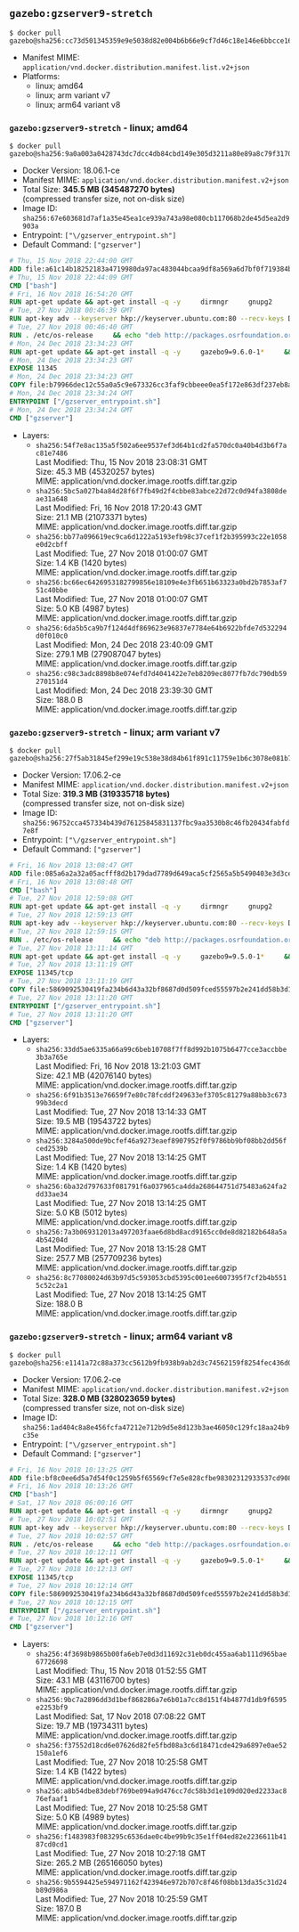 ## `gazebo:gzserver9-stretch`

```console
$ docker pull gazebo@sha256:cc73d501345359e9e5038d82e004b6b66e9cf7d46c18e146e6bbcce161f02c9c
```

-	Manifest MIME: `application/vnd.docker.distribution.manifest.list.v2+json`
-	Platforms:
	-	linux; amd64
	-	linux; arm variant v7
	-	linux; arm64 variant v8

### `gazebo:gzserver9-stretch` - linux; amd64

```console
$ docker pull gazebo@sha256:9a0a003a0428743dc7dcc4db84cbd149e305d3211a80e89a8c79f3170d31bf77
```

-	Docker Version: 18.06.1-ce
-	Manifest MIME: `application/vnd.docker.distribution.manifest.v2+json`
-	Total Size: **345.5 MB (345487270 bytes)**  
	(compressed transfer size, not on-disk size)
-	Image ID: `sha256:67e603681d7af1a35e45ea1ce939a743a98e080cb117068b2de45d5ea2d9903a`
-	Entrypoint: `["\/gzserver_entrypoint.sh"]`
-	Default Command: `["gzserver"]`

```dockerfile
# Thu, 15 Nov 2018 22:44:00 GMT
ADD file:a61c14b18252183a4719980da97ac483044bcaa9df8a569a6d7bf0f719384b5e in / 
# Thu, 15 Nov 2018 22:44:09 GMT
CMD ["bash"]
# Fri, 16 Nov 2018 16:54:20 GMT
RUN apt-get update && apt-get install -q -y     dirmngr     gnupg2     lsb-release     && rm -rf /var/lib/apt/lists/*
# Tue, 27 Nov 2018 00:46:39 GMT
RUN apt-key adv --keyserver hkp://keyserver.ubuntu.com:80 --recv-keys D2486D2DD83DB69272AFE98867170598AF249743
# Tue, 27 Nov 2018 00:46:40 GMT
RUN . /etc/os-release     && echo "deb http://packages.osrfoundation.org/gazebo/$ID-stable `lsb_release -sc` main" > /etc/apt/sources.list.d/gazebo-latest.list
# Mon, 24 Dec 2018 23:34:23 GMT
RUN apt-get update && apt-get install -q -y     gazebo9=9.6.0-1*     && rm -rf /var/lib/apt/lists/*
# Mon, 24 Dec 2018 23:34:23 GMT
EXPOSE 11345
# Mon, 24 Dec 2018 23:34:23 GMT
COPY file:b79966dec12c55a0a5c9e673326cc3faf9cbbeee0ea5f172e863df237eb8a601 in / 
# Mon, 24 Dec 2018 23:34:24 GMT
ENTRYPOINT ["/gzserver_entrypoint.sh"]
# Mon, 24 Dec 2018 23:34:24 GMT
CMD ["gzserver"]
```

-	Layers:
	-	`sha256:54f7e8ac135a5f502a6ee9537ef3d64b1cd2fa570dc0a40b4d3b6f7ac81e7486`  
		Last Modified: Thu, 15 Nov 2018 23:08:31 GMT  
		Size: 45.3 MB (45320257 bytes)  
		MIME: application/vnd.docker.image.rootfs.diff.tar.gzip
	-	`sha256:5bc5a027b4a84d28f6f7fb49d2f4cbbe83abce22d72c0d94fa3808deae31a648`  
		Last Modified: Fri, 16 Nov 2018 17:20:43 GMT  
		Size: 21.1 MB (21073371 bytes)  
		MIME: application/vnd.docker.image.rootfs.diff.tar.gzip
	-	`sha256:bb77a096619ec9ca6d1222a5193efb98c37cef1f2b395993c22e1058e0d2cbff`  
		Last Modified: Tue, 27 Nov 2018 01:00:07 GMT  
		Size: 1.4 KB (1420 bytes)  
		MIME: application/vnd.docker.image.rootfs.diff.tar.gzip
	-	`sha256:bc66ec6426953182799856e18109e4e3fb651b63323a0bd2b7853af751c40bbe`  
		Last Modified: Tue, 27 Nov 2018 01:00:07 GMT  
		Size: 5.0 KB (4987 bytes)  
		MIME: application/vnd.docker.image.rootfs.diff.tar.gzip
	-	`sha256:6da5b5ca9b7f124d4df869623e96837e7784e64b6922bfde7d532294d0f010c0`  
		Last Modified: Mon, 24 Dec 2018 23:40:09 GMT  
		Size: 279.1 MB (279087047 bytes)  
		MIME: application/vnd.docker.image.rootfs.diff.tar.gzip
	-	`sha256:c98c3adc8898b8e074efd7d4041422e7eb8209ec8077fb7dc790db59270151d4`  
		Last Modified: Mon, 24 Dec 2018 23:39:30 GMT  
		Size: 188.0 B  
		MIME: application/vnd.docker.image.rootfs.diff.tar.gzip

### `gazebo:gzserver9-stretch` - linux; arm variant v7

```console
$ docker pull gazebo@sha256:27f5ab31845ef299e19c538e38d84b61f891c11759e1b6c3078e081b72c43265
```

-	Docker Version: 17.06.2-ce
-	Manifest MIME: `application/vnd.docker.distribution.manifest.v2+json`
-	Total Size: **319.3 MB (319335718 bytes)**  
	(compressed transfer size, not on-disk size)
-	Image ID: `sha256:96752cca457334b439d76125845831137fbc9aa3530b8c46fb20434fabfd7e8f`
-	Entrypoint: `["\/gzserver_entrypoint.sh"]`
-	Default Command: `["gzserver"]`

```dockerfile
# Fri, 16 Nov 2018 13:08:47 GMT
ADD file:085a6a2a32a05acfff8d2b179dad7789d649aca5cf2565a5b5490403e3d3cea0 in / 
# Fri, 16 Nov 2018 13:08:48 GMT
CMD ["bash"]
# Tue, 27 Nov 2018 12:59:08 GMT
RUN apt-get update && apt-get install -q -y     dirmngr     gnupg2     lsb-release     && rm -rf /var/lib/apt/lists/*
# Tue, 27 Nov 2018 12:59:13 GMT
RUN apt-key adv --keyserver hkp://keyserver.ubuntu.com:80 --recv-keys D2486D2DD83DB69272AFE98867170598AF249743
# Tue, 27 Nov 2018 12:59:15 GMT
RUN . /etc/os-release     && echo "deb http://packages.osrfoundation.org/gazebo/$ID-stable `lsb_release -sc` main" > /etc/apt/sources.list.d/gazebo-latest.list
# Tue, 27 Nov 2018 13:11:14 GMT
RUN apt-get update && apt-get install -q -y     gazebo9=9.5.0-1*     && rm -rf /var/lib/apt/lists/*
# Tue, 27 Nov 2018 13:11:19 GMT
EXPOSE 11345/tcp
# Tue, 27 Nov 2018 13:11:19 GMT
COPY file:5869092530419fa234b6d43a32bf8687d0d509fced55597b2e241dd58b3d1335 in / 
# Tue, 27 Nov 2018 13:11:20 GMT
ENTRYPOINT ["/gzserver_entrypoint.sh"]
# Tue, 27 Nov 2018 13:11:20 GMT
CMD ["gzserver"]
```

-	Layers:
	-	`sha256:33dd5ae6335a66a99c6beb10708f7ff8d992b1075b6477cce3accbbe3b3a765e`  
		Last Modified: Fri, 16 Nov 2018 13:21:03 GMT  
		Size: 42.1 MB (42076140 bytes)  
		MIME: application/vnd.docker.image.rootfs.diff.tar.gzip
	-	`sha256:6f91b3513e76659f7e80c78fcddf249633ef3705c81279a88bb3c67399b3decd`  
		Last Modified: Tue, 27 Nov 2018 13:14:33 GMT  
		Size: 19.5 MB (19543722 bytes)  
		MIME: application/vnd.docker.image.rootfs.diff.tar.gzip
	-	`sha256:3284a500de9bcfef46a9273eaef8907952f0f9786bb9bf08bb2dd56fced2539b`  
		Last Modified: Tue, 27 Nov 2018 13:14:25 GMT  
		Size: 1.4 KB (1420 bytes)  
		MIME: application/vnd.docker.image.rootfs.diff.tar.gzip
	-	`sha256:6ba32d797633f081791f6a037965ca4dda268644751d75483a624fa2dd33ae34`  
		Last Modified: Tue, 27 Nov 2018 13:14:25 GMT  
		Size: 5.0 KB (5012 bytes)  
		MIME: application/vnd.docker.image.rootfs.diff.tar.gzip
	-	`sha256:7a3b069312013a497203faae6d8bd8acd9165cc0de8d82182b648a5a4b54204d`  
		Last Modified: Tue, 27 Nov 2018 13:15:28 GMT  
		Size: 257.7 MB (257709236 bytes)  
		MIME: application/vnd.docker.image.rootfs.diff.tar.gzip
	-	`sha256:8c77080024d63b97d5c593053cbd5395c001ee6007395f7cf2b4b5515c52c2a1`  
		Last Modified: Tue, 27 Nov 2018 13:14:25 GMT  
		Size: 188.0 B  
		MIME: application/vnd.docker.image.rootfs.diff.tar.gzip

### `gazebo:gzserver9-stretch` - linux; arm64 variant v8

```console
$ docker pull gazebo@sha256:e1141a72c88a373cc5612b9fb938b9ab2d3c74562159f8254fec436d07a78b64
```

-	Docker Version: 17.06.2-ce
-	Manifest MIME: `application/vnd.docker.distribution.manifest.v2+json`
-	Total Size: **328.0 MB (328023659 bytes)**  
	(compressed transfer size, not on-disk size)
-	Image ID: `sha256:1ad404c8a8e456fcfa47212e712b9d5e8d123b3ae46050c129fc18aa24b9c35e`
-	Entrypoint: `["\/gzserver_entrypoint.sh"]`
-	Default Command: `["gzserver"]`

```dockerfile
# Fri, 16 Nov 2018 10:13:25 GMT
ADD file:bf8c0ee6d5a7d54f0c1259b5f65569cf7e5e828cfbe98302312933537cd9087e in / 
# Fri, 16 Nov 2018 10:13:26 GMT
CMD ["bash"]
# Sat, 17 Nov 2018 06:00:16 GMT
RUN apt-get update && apt-get install -q -y     dirmngr     gnupg2     lsb-release     && rm -rf /var/lib/apt/lists/*
# Tue, 27 Nov 2018 10:02:51 GMT
RUN apt-key adv --keyserver hkp://keyserver.ubuntu.com:80 --recv-keys D2486D2DD83DB69272AFE98867170598AF249743
# Tue, 27 Nov 2018 10:02:57 GMT
RUN . /etc/os-release     && echo "deb http://packages.osrfoundation.org/gazebo/$ID-stable `lsb_release -sc` main" > /etc/apt/sources.list.d/gazebo-latest.list
# Tue, 27 Nov 2018 10:12:11 GMT
RUN apt-get update && apt-get install -q -y     gazebo9=9.5.0-1*     && rm -rf /var/lib/apt/lists/*
# Tue, 27 Nov 2018 10:12:13 GMT
EXPOSE 11345/tcp
# Tue, 27 Nov 2018 10:12:14 GMT
COPY file:5869092530419fa234b6d43a32bf8687d0d509fced55597b2e241dd58b3d1335 in / 
# Tue, 27 Nov 2018 10:12:15 GMT
ENTRYPOINT ["/gzserver_entrypoint.sh"]
# Tue, 27 Nov 2018 10:12:16 GMT
CMD ["gzserver"]
```

-	Layers:
	-	`sha256:4f3698b9865b00fa6eb7e0d3d11692c31eb0dc455aa6ab111d965bae67726698`  
		Last Modified: Thu, 15 Nov 2018 01:52:55 GMT  
		Size: 43.1 MB (43116700 bytes)  
		MIME: application/vnd.docker.image.rootfs.diff.tar.gzip
	-	`sha256:9bc7a2896dd3d1bef868286a7e6b01a7cc8d151f4b4877d1db9f6595e2253bf9`  
		Last Modified: Sat, 17 Nov 2018 07:08:22 GMT  
		Size: 19.7 MB (19734311 bytes)  
		MIME: application/vnd.docker.image.rootfs.diff.tar.gzip
	-	`sha256:f37552d18cd6e07626d82fe5fbd08a3c6d18471cde429a6897e0ae52150a1ef6`  
		Last Modified: Tue, 27 Nov 2018 10:25:58 GMT  
		Size: 1.4 KB (1422 bytes)  
		MIME: application/vnd.docker.image.rootfs.diff.tar.gzip
	-	`sha256:a8b54dbe83debf769be094a9d476cc7dc58b3d1e109d020ed2233ac876efaaf1`  
		Last Modified: Tue, 27 Nov 2018 10:25:58 GMT  
		Size: 5.0 KB (4989 bytes)  
		MIME: application/vnd.docker.image.rootfs.diff.tar.gzip
	-	`sha256:f1483983f083295c6536dae0c4be99b9c35e1ff04ed82e2236611b4187cd0cd1`  
		Last Modified: Tue, 27 Nov 2018 10:27:18 GMT  
		Size: 265.2 MB (265166050 bytes)  
		MIME: application/vnd.docker.image.rootfs.diff.tar.gzip
	-	`sha256:9b5594425e594971162f423946e972b707c8f46f08bb13da35c31d24b89d986a`  
		Last Modified: Tue, 27 Nov 2018 10:25:59 GMT  
		Size: 187.0 B  
		MIME: application/vnd.docker.image.rootfs.diff.tar.gzip
